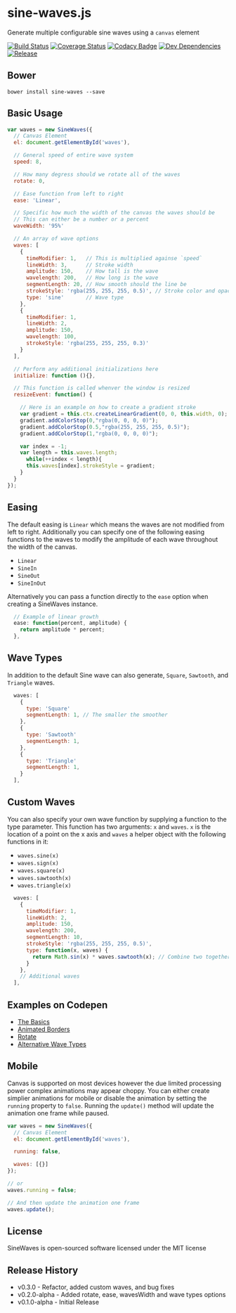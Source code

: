 # sine-waves.js

Generate multiple configurable sine waves using a `canvas` element

[![Build Status](http://img.shields.io/travis/isuttell/sine-waves/master.svg?style=flat)](https://travis-ci.org/isuttell/sine-waves)
[![Coverage Status](https://img.shields.io/coveralls/isuttell/sine-waves/master.svg?style=flat)](https://coveralls.io/r/isuttell/sine-waves)
[![Codacy Badge](https://img.shields.io/codacy/a52fd69032474c0ca88dc06ab69a9839.svg?style=flat)](https://www.codacy.com/public/isuttell/sine-waves)
[![Dev Dependencies](http://img.shields.io/david/dev/isuttell/sine-waves.svg?style=flat)](https://david-dm.org/isuttell/sine-waves#info=devDependencies)
[![Release](https://img.shields.io/bower/v/sine-waves.svg?style=flat)](https://github.com/isuttell/sine-waves/tarball/master)

## Bower

```shell
bower install sine-waves --save
```

## Basic Usage
```js
var waves = new SineWaves({
  // Canvas Element
  el: document.getElementById('waves'),

  // General speed of entire wave system
  speed: 8,

  // How many degress should we rotate all of the waves
  rotate: 0,

  // Ease function from left to right
  ease: 'Linear',

  // Specific how much the width of the canvas the waves should be
  // This can either be a number or a percent
  waveWidth: '95%'

  // An array of wave options
  waves: [
    {
      timeModifier: 1,   // This is multiplied againse `speed`
      lineWidth: 3,      // Stroke width
      amplitude: 150,    // How tall is the wave
      wavelength: 200,   // How long is the wave
      segmentLength: 20, // How smooth should the line be
      strokeStyle: 'rgba(255, 255, 255, 0.5)', // Stroke color and opacity
      type: 'sine'       // Wave type
    },
    {
      timeModifier: 1,
      lineWidth: 2,
      amplitude: 150,
      wavelength: 100,
      strokeStyle: 'rgba(255, 255, 255, 0.3)'
    }
  ],

  // Perform any additional initializations here
  initialize: function (){},

  // This function is called whenver the window is resized
  resizeEvent: function() {

    // Here is an example on how to create a gradient stroke
    var gradient = this.ctx.createLinearGradient(0, 0, this.width, 0);
    gradient.addColorStop(0,"rgba(0, 0, 0, 0)");
    gradient.addColorStop(0.5,"rgba(255, 255, 255, 0.5)");
    gradient.addColorStop(1,"rgba(0, 0, 0, 0)");

    var index = -1;
    var length = this.waves.length;
      while(++index < length){
      this.waves[index].strokeStyle = gradient;
    }
  }
});
```

## Easing
The default easing is `Linear` which means the waves are not modified from left to right. Additionally you can specify one of the following easing functions to the waves to modify the amplitude of each wave throughout the width of the canvas.

* `Linear`
* `SineIn`
* `SineOut`
* `SineInOut`

Alternatively you can pass a function directly to the `ease` option when creating a SineWaves instance.

```js
  // Example of linear growth
  ease: function(percent, amplitude) {
    return amplitude * percent;
  },
```

## Wave Types
In addition to the default Sine wave can also generate, `Square`, `Sawtooth`, and `Triangle` waves.

```js
  waves: [
    {
      type: 'Square'
      segmentLength: 1, // The smaller the smoother
    },
    {
      type: 'Sawtooth'
      segmentLength: 1,
    },
    {
      type: 'Triangle'
      segmentLength: 1,
    }
  ],
```

## Custom Waves
You can also specify your own wave function by supplying a function to the type parameter. This function has two arguments: `x` and `waves`. `x` is the location of a point on the x axis and `waves` a helper object with the following functions in it:

* `waves.sine(x)`
* `waves.sign(x)`
* `waves.square(x)`
* `waves.sawtooth(x)`
* `waves.triangle(x)`

```js
  waves: [
    {
      timeModifier: 1,
      lineWidth: 2,
      amplitude: 150,
      wavelength: 200,
      segmentLength: 10,
      strokeStyle: 'rgba(255, 255, 255, 0.5)',
      type: function(x, waves) {
        return Math.sin(x) * waves.sawtooth(x); // Combine two together
      }
    },
    // Additional waves
  ],
```

## Examples on Codepen

* [The Basics](http://codepen.io/isuttell/pen/vENOZw)
* [Animated Borders](http://codepen.io/isuttell/pen/PwPqOw)
* [Rotate](http://codepen.io/isuttell/pen/xbwrxB)
* [Alternative Wave Types](http://codepen.io/isuttell/pen/MYaoKX)

## Mobile
Canvas is supported on most devices however the due limited processing power complex animations may appear choppy. You can either create simplier animations for mobile or disable the animation by setting the `running` property to `false`. Running the `update()` method will update the animation one frame while paused.

```js
var waves = new SineWaves({
  // Canvas Element
  el: document.getElementById('waves'),

  running: false,

  waves: [{}]
});

// or
waves.running = false;

// And then update the animation one frame
waves.update();
```

## License
SineWaves is open-sourced software licensed under the MIT license

## Release History
- v0.3.0 - Refactor, added custom waves, and bug fixes
- v0.2.0-alpha - Added rotate, ease, wavesWidth and wave types options
- v0.1.0-alpha - Initial Release
